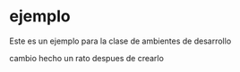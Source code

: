 ejemplo
=======

Este es un ejemplo para la clase de ambientes de desarrollo

cambio hecho un rato despues de crearlo